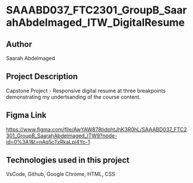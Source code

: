 # SAAABD037_FTC2301_GroupB_SaarahAbdelmaged_ITW_DigitalResume
## Author
Saarah Abdelmaged 
## Project Description
Capstone Project - Responsive digital resume at three breakpoints demonstrating my undertsanding of the course content.

## Figma Link
https://www.figma.com/file/AwYAW878tidphtJhK3R0hL/SAAABD037_FTC2301_GroupB_SaarahAbdelmaged_ITW9?node-id=0%3A1&t=nAq5cTxRkaLpi4Yc-1

## Technologies used in this project
VsCode, Github, Google Chrome, HTML, CSS 

